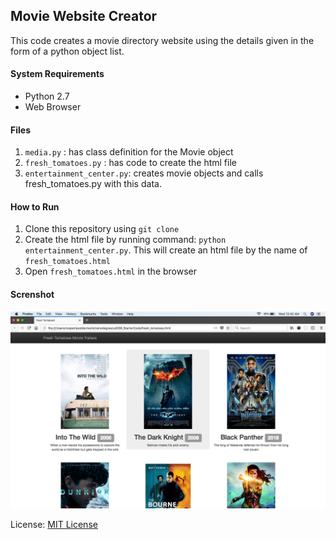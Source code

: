 ## Movie Website Creator
This code creates a movie directory website using the details 
given in the form of a python object list.

#### System Requirements
* Python 2.7 
* Web Browser 

#### Files
1. `media.py` : has class definition for the Movie object
2. `fresh_tomatoes.py` : has code to create the html file
3. `entertainment_center.py`: creates movie objects and calls fresh_tomatoes.py with this data.


#### How to Run
1. Clone this repository using `git clone`
2. Create the html file by running command: `python entertainment_center.py`. This will create an html file by the name of `fresh_tomatoes.html`
4. Open `fresh_tomatoes.html` in the browser


#### Screnshot

![Screenshot](screenshots/fresh_tomatoes.png)

License: [MIT License](LICENSE)

